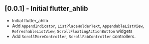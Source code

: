 ## [0.0.1] - Initial flutter_ahlib

+ Initial flutter_ahlib
+ Add `AppendIndicator`, `ListPlaceHolderText`, `AppendableListView`, `RefreshableListView`, `ScrollFloatingActionButton` widgets
+ Add `ScrollMoreController`, `ScrollFabController` controllers.
